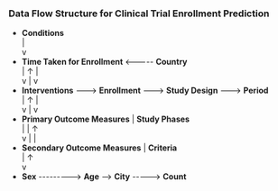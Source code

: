 ### Data Flow Structure for Clinical Trial Enrollment Prediction

- **Conditions**  
    |  
    v  
- **Time Taken for Enrollment** <----- **Country**  
    |                      ↑                        |  
    v                      |                        v  
- **Interventions** ---> **Enrollment** ---> **Study Design** ---> **Period**  
    |                      ↑                |  
    v                      |                v  
- **Primary Outcome Measures**      |       **Study Phases**  
    |                      |                ↑  
    v                      |                |  
- **Secondary Outcome Measures**    |         **Criteria**  
    |                      ↑  
    v  
- **Sex** ---------> **Age** --> **City** -----> **Count**

